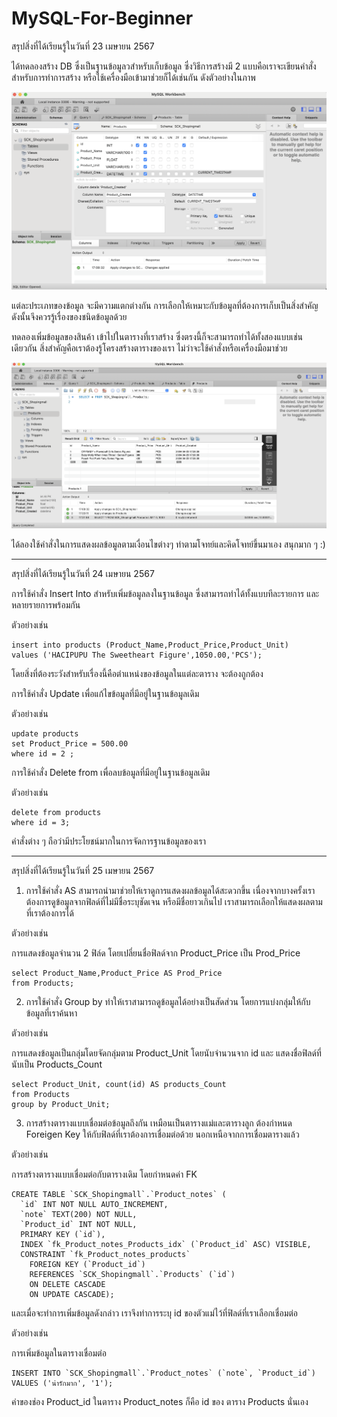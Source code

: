 # MySQL-For-Beginner

สรุปสิ่งที่ได้เรียนรู้ในวันที่ 23 เมษายน 2567 

ได้ทดลองสร้าง DB ซึ่งเป็นฐานข้อมูลวสำหรับเก็บข้อมูล ซึ่งวิธีการสร้างมี 2 แบบคือเราจะเขียนคำสั่งสำหรับการทำการสร้าง หรือใช้เครื่องมือเข้ามาช่วยก็ได้เช่นกัน ดังตัวอย่างในภาพ

![Alt text](Table.png)

แต่ละประเภทของข้อมูล จะมีความแตกต่างกัน การเลือกให้เหมาะกับข้อมูลที่ต้องการเก็บเป็นสิ่งสำคัญ ดังนั้นจึงควรรู้เรื่องของชนิดข้อมูลด้วย 

ทดลองเพิ่มข้อมูลของสินค้า เข้าไปในตารางที่เราสร้าง ซึ่งตรงนี้ก็จะสามารถทำได้ทั้งสองแบบเช่นเดียวกัน สิ่งสำคัญคือเราต้องรู้โครงสร้างตารางของเรา ไม่ว่าจะใช้คำสั่งหรือเครื่องมือมาช่วย 

![Alt text](Inputdata.png)

ได้ลองใช้คำสั่งในการแสดงผลข้อมูลตามเงื่อนไขต่างๆ 
ทำตามโจทย์และคิดโจทย์ขึ้นมาเอง สนุกมาก ๆ :)


---
สรุปสิ่งที่ได้เรียนรู้ในวันที่ 24 เมษายน 2567 

การใช้คำสั่ง
 Insert Into สำหรับเพิ่มข้อมูลลงในฐานข้อมูล ซึ่งสามารถทำได้ทั้งแบบทีละรายการ และหลายรายการพร้อมกัน 

 ตัวอย่างเช่น 

```
insert into products (Product_Name,Product_Price,Product_Unit)
values ('HACIPUPU The Sweetheart Figure',1050.00,'PCS');
```

โดยสิ่งที่ต้องระวังสำหรับเรื่องนี้คือตำแหน่งของข้อมูลในแต่ละตาราง จะต้องถูกต้อง


การใช้คำสั่ง Update เพื่อแก้ไขข้อมูลที่มีอยู่ในฐานข้อมูลเดิม

ตัวอย่างเช่น

```
update products
set Product_Price = 500.00
where id = 2 ;
```

การใช้คำสั่ง Delete from เพื่อลบข้อมูลที่มีอยู่ในฐานข้อมูลเดิม

ตัวอย่างเช่น

```
delete from products
where id = 3;
```

คำสั่งต่าง ๆ ถือว่ามีประโยชน์มากในการจัดการฐานข้อมูลของเรา

---
สรุปสิ่งที่ได้เรียนรู้ในวันที่ 25 เมษายน 2567 

1. การใช้คำสั่ง AS สามารถนำมาช่วยให้เราดูการแสดงผลข้อมูลได้สะดวกขึ้น เนื่องจากบางครั้งเราต้องการดูข้อมูลจากฟิลด์ที่ไม่มีชื่อระบุชัดเจน หรือมีชื่อยาวเกินไป เราสามารถเลือกให้แสดงผลตามที่เราต้องการได้ 

ตัวอย่างเช่น 

การแสดงข้อมูลจำนวน 2 ฟิล์ด โดยเปลี่ยนชื่อฟิลด์จาก Product_Price เป็น Prod_Price

```
select Product_Name,Product_Price AS Prod_Price
from Products;
```

2. การใช้คำสั่ง Group by ทำให้เราสามารถดูข้อมูลได้อย่างเป็นสัดส่วน โดยการแบ่งกลุ่มให้กับข้อมูลที่เราค้นหา 

ตัวอย่างเช่น 

การแสดงข้อมูลเป็นกลุ่มโดยจัดกลุ่มตาม Product_Unit โดยนับจำนวนจาก id และ แสดงชื่อฟิลด์ที่นับเป็น Products_Count

```
select Product_Unit, count(id) AS products_Count
from Products
group by Product_Unit;
```

3. การสร้างตารางแบบเชื่อมต่อข้อมูลถึงกัน เหมือนเป็นตารางแม่และตารางลูก ต้องกำหนด Foreigen Key ให้กับฟิลด์ที่เราต้องการเชื่อมต่อด้วย นอกเหนือจากการเชื่อมตารางแล้ว 

ตัวอย่างเช่น 

การสร้างตารางแบบเชื่อมต่อกับตารางเดิม โดยกำหนดค่า FK
```
CREATE TABLE `SCK_Shopingmall`.`Product_notes` (
  `id` INT NOT NULL AUTO_INCREMENT,
  `note` TEXT(200) NOT NULL,
  `Product_id` INT NOT NULL,
  PRIMARY KEY (`id`),
  INDEX `fk_Product_notes_Products_idx` (`Product_id` ASC) VISIBLE,
  CONSTRAINT `fk_Product_notes_products`
    FOREIGN KEY (`Product_id`)
    REFERENCES `SCK_Shopingmall`.`Products` (`id`)
    ON DELETE CASCADE
    ON UPDATE CASCADE);
```

และเมื่อจะทำการเพิ่มข้อมูลดังกล่าว เราจึงทำการระบุ id ของตัวแม่ไว้ที่ฟิลด์ที่เราเลือกเชื่อมต่อ

ตัวอย่างเช่น 

การเพิ่มข้อมูลในตารางเชื่อมต่อ

```
INSERT INTO `SCK_Shopingmall`.`Product_notes` (`note`, `Product_id`) VALUES ('น่ารักมาก', '1');
```

ค่าของช่อง Product_id ในตาราง Product_notes ก็คือ id ของ ตาราง Products นั่นเอง 

